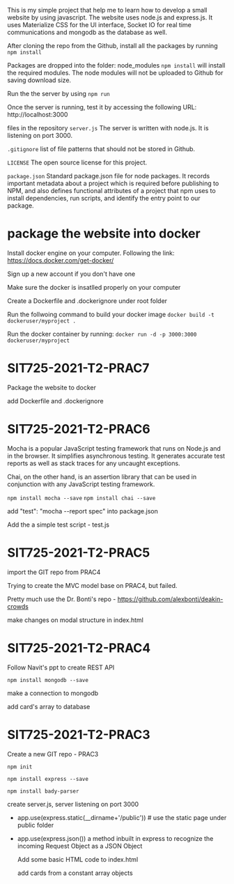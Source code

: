 This is my simple project that help me to learn how to develop a small website by using javascript. The website uses node.js and express.js. It uses Materialize CSS for the UI interface, Socket IO for real time communications and mongodb as the database as well.

After cloning the repo from the Github, install all the packages by running
  `npm install`

Packages are dropped into the folder: 
  node_modules 
`npm install` will install the required modules. The node modules will not be uploaded to Github for saving download size.

Run the the server by using
  `npm run`

Once the server is running, test it by accessing the following URL:
  http://localhost:3000

files in the repository
`server.js`
The server is written with node.js. It is listening on port 3000.

`.gitignore`
list of file patterns that should not be stored in Github.

`LICENSE`
The open source license for this project.

`package.json`
Standard package.json file for node packages. It records important metadata about a project which is required before publishing to NPM, and also defines functional attributes of a project that npm uses to install dependencies, run scripts, and identify the entry point to our package.

# package the website into docker
Install docker engine on your computer. Following the link: https://docs.docker.com/get-docker/

Sign up a new account if you don't have one

Make sure the docker is insatlled properly on your computer

Create a Dockerfile and .dockerignore under root folder 

Run the follwoing command to build your docker image
`docker build -t dockeruser/myproject .`

Run the docker container by running:
`docker run -d -p 3000:3000 dockeruser/myproject`


# SIT725-2021-T2-PRAC7
Package the website to docker

add Dockerfile and .dockerignore

# SIT725-2021-T2-PRAC6
Mocha is a popular JavaScript testing framework that runs on Node.js and in the browser. It simplifies asynchronous testing. It generates accurate test reports as well as stack traces for any uncaught exceptions.

Chai, on the other hand, is an assertion library that can be used in conjunction with any JavaScript testing framework.

`npm install mocha --save`
`npm install chai --save`

add "test": "mocha --report spec" into package.json

Add the a simple test script - test.js

# SIT725-2021-T2-PRAC5

import the GIT repo from PRAC4

Trying to create the MVC model base on PRAC4, but failed.

Pretty much use the Dr. Bonti's repo - https://github.com/alexbonti/deakin-crowds

make changes on modal structure in index.html

# SIT725-2021-T2-PRAC4

Follow Navit's ppt to create REST API

`npm install mongodb --save`

make a connection to mongodb

add card's array to database

# SIT725-2021-T2-PRAC3

Create a new GIT repo - PRAC3

`npm init`

`npm install express --save`

`npm install bady-parser`

create server.js, server listening on port 3000

- app.use(express.static(\_\_dirname+'/public')) # use the static page under public folder

- app.use(express.json()) a method inbuilt in express to recognize the incoming Request Object as a JSON Object

  Add some basic HTML code to index.html
  
  add cards from a constant array objects
